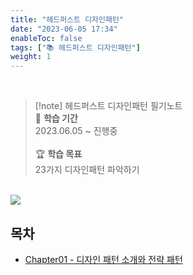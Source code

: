 ```yaml
---
title: "헤드퍼스트 디자인패턴"
date: "2023-06-05 17:34"
enableToc: false
tags: ["📚 헤드퍼스트 디자인패턴"]
weight: 1
---
```


<br>

> [!note] 헤드퍼스트 디자인패턴 필기노트
> <br>
> 📅 **학습 기간** <br>
> 2023.06.05 ~ 진행중
><br><br>
> 🏆 **학습 목표** <br>
> 23가지 디자인패턴 파악하기

<br>

<img class="book" src="https://image.yes24.com/goods/108192370/XL">

<br>

## 목차

- [Chapter01 - 디자인 패턴 소개와 전략 패턴](brain/Book/headfirst/chap01)
